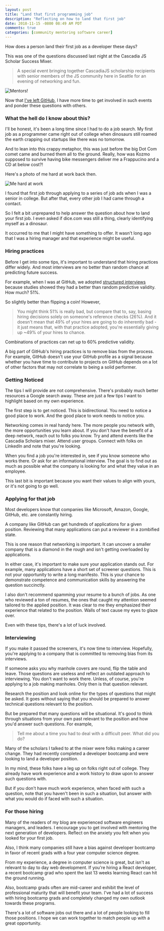 ```yaml
---
layout: post
title: "Land that first programming job"
description: "Reflecting on how to land that first job"
date: 2018-11-15 -0800 08:49 AM PDT
comments: true
categories: [community mentoring software career]
---
```


How does a person land their first job as a developer these days?

This was one of the questions discussed last night at the Cascadia JS Scholar Success Mixer.

> A special event bringing together CascadiaJS scholarship recipients with senior members of the JS community here in Seattle for an evening of networking and fun.

![Mentors!](https://user-images.githubusercontent.com/19977/48567885-070eca80-e8b3-11e8-9775-17cef045edab.png)

Now that [I've left GitHub](https://twitter.com/haacked/status/1053296117176184834), I have more time to get involved in such events and ponder these questions with others.

### What the hell do I know about this?

I'll be honest, it's been a long time since I had to do a job search. My first job as a programmer came right out of college when dinosaurs still roamed the earth crapping out startups like there was no tomorrow.

And to lean into this crappy metaphor, this was just before the big Dot Com comet came and burned them all to the ground. Really, how was Kozmo supposed to survive having bike messengers deliver me a Frappucino and a CD at below cost?!

Here's a photo of me hard at work back then.

![Me hard at work](https://user-images.githubusercontent.com/19977/48568699-cc0d9680-e8b4-11e8-86b0-dff01490d2a1.png)

I found that first job through applying to a series of job ads when I was a senior in college. But after that, every other job I had came through a contact.

So I felt a bit unprepared to help answer the question about how to land your first job. I even asked if dice.com was still a thing, clearly identifying myself as a dinosaur.

It occurred to me that I might have something to offer. It wasn't long ago that I was a hiring manager and that experience might be useful.

### Hiring practices

Before I get into some tips, it's important to understand that hiring practices differ widely. And most interviews are no better than random chance at predicting future success.

For example, when I was at GitHub, we adopted [structured interviews](https://www.linkedin.com/pulse/20140731165044-12165384-why-your-company-should-adopt-structured-behavioral-interviews/) because studies showed they had a better than random predictive validity. How much? 51%.

So slightly better than flipping a coin! However,

> You might think 51% is really bad, but compare that to, say, basing hiring decisions solely on someone's reference checks (26%). And it doesn't mean that 49% of your hires are going to do inherently bad - it just means that, with that practice adopted, you're essentially giving up ~49% of your hires to chance.

Combinations of practices can net up to 60% predictive validity.

A big part of GitHub's hiring practices is to remove bias from the process. For example, GitHub doesn't use your GitHub profile as a signal because whether you have time to contribute to projects on GitHub depends on a lot of other factors that may not correlate to being a solid performer.

### Getting Noticed

The tips I will provide are not comprehensive. There's probably much better resources a Google search away. These are just a few tips I want to highlight based on my own experience.

The first step is to get noticed. This is bidirectional. You need to notice a good place to work. And the good place to work needs to notice you.

Networking comes in real handy here. The more people you network with, the more opportunities you learn about. If you don't have the benefit of a deep network, reach out to folks you know. Try and attend events like the Cascadia Scholars mixer. Attend user groups. Connect with folks on LinkedIn and note that you're looking.

When you find a job you're interested in, see if you know someone who works there. Or ask for an informational interview. The goal is to find out as much as possible what the company is looking for and what they value in an employee.

This last bit is important because you want their values to align with yours, or it's not going to go well.

### Applying for that job

Most developers know that companies like Microsoft, Amazon, Google, GitHub, etc. are constantly hiring. 

A company like GitHub can get hundreds of applications for a given position. Reviewing that many applications can put a reviewer in a zombified state.

This is one reason that networking is important. It can uncover a smaller company that is a diamond in the rough and isn't getting overloaded by applications.

In either case, it's important to make sure your application stands out. For example, many applications have a short set of screener questions. This is not your opportunity to write a long manifesto. This is your chance to demonstrate competence and communication skills by answering the question succinctly.

I also don't recommend spamming your resume to a bunch of jobs. As one who reviewed a ton of resumes, the ones that caught my attention seemed tailored to the applied position. It was clear to me they emphasized their experience that related to the position. Walls of text cause my eyes to glaze over.

Even with these tips, there's a lot of luck involved.

### Interviewing

If you make it passed the screeners, it's now time to interview. Hopefully, you're applying to a company that is committed to removing bias from its interviews.

If someone asks you why manhole covers are round, flip the table and leave. Those questions are useless and reflect an outdated approach to interviewing. You don't want to work there. Unless, of course, you're applying to a job making manholes. Only then is that question relevant.

Research the position and look online for the types of questions that might be asked. It goes without saying that you should be prepared to answer technical questions relevant to the position.

But be prepared that many questions will be situational. It's good to think through situations from your own past relevant to the position and how you'd answer such questions. For example,

> Tell me about a time you had to deal with a difficult peer. What did you do?

Many of the scholars I talked to at the mixer were folks making a career change. They had recently completed a developer bootcamp and were looking to land a developer position.

In my mind, these folks have a leg up on folks right out of college. They already have work experience and a work history to draw upon to answer such questions with.

But if you don't have much work experience, when faced with such a question, note that you haven't been in such a situation, but answer with what you would do if faced with such a situation.

### For those hiring

Many of the readers of my blog are experienced software engineers managers, and leaders. I encourage you to get involved with mentoring the next generation of developers. Reflect on the anxiety you felt when you looked for your first job.

Also, I think many companies still have a bias against developer bootcamp in favor of recent grads with a four year computer science degree.

From my experience, a degree in computer science is great, but isn't as relevant to day to day web development. If you're hiring a React developer, a recent bootcamp grad who spent the last 13 weeks learning React can hit the ground running.

Also, bootcamp grads often are mid-career and exhibit the level of professional maturity that will benefit your team. I've had a lot of success with hiring bootcamp grads and completely changed my own outlook towards these programs.

There's a lot of software jobs out there and a lot of people looking to fill those positions. I hope we can work together to match people up with a great opportunity.